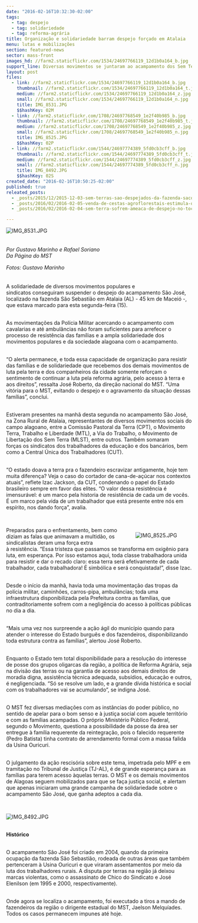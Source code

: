 ```yaml
---
date: "2016-02-16T10:32:30-02:00"
tags:
  - tag: despejo
  - tag: solidariedade
  - tag: reforma-agrária
title: Organização e solidariedade barram despejo forçado em Atalaia
menu: lutas e mobilizações
section: featured-news
sector: mass-front
images_hd: //farm2.staticflickr.com/1534/24697766119_12d1b0a164_b.jpg
support_line: Diversas movimentos se juntaram ao acampamento dos Sem Terra e impediram que a polícia militar realizasse o despejo das famílias.
layout: post
files:
  - link: //farm2.staticflickr.com/1534/24697766119_12d1b0a164_b.jpg
    thumbnail: //farm2.staticflickr.com/1534/24697766119_12d1b0a164_t.jpg
    medium: //farm2.staticflickr.com/1534/24697766119_12d1b0a164_z.jpg
    small: //farm2.staticflickr.com/1534/24697766119_12d1b0a164_n.jpg
    title: IMG_8531.JPG
    $$hashKey: 02M
  - link: //farm2.staticflickr.com/1708/24697768549_1e2f40b985_b.jpg
    thumbnail: //farm2.staticflickr.com/1708/24697768549_1e2f40b985_t.jpg
    medium: //farm2.staticflickr.com/1708/24697768549_1e2f40b985_z.jpg
    small: //farm2.staticflickr.com/1708/24697768549_1e2f40b985_n.jpg
    title: IMG_8525.JPG
    $$hashKey: 02P
  - link: //farm2.staticflickr.com/1544/24697774389_5fd0cb3cff_b.jpg
    thumbnail: //farm2.staticflickr.com/1544/24697774389_5fd0cb3cff_t.jpg
    medium: //farm2.staticflickr.com/1544/24697774389_5fd0cb3cff_z.jpg
    small: //farm2.staticflickr.com/1544/24697774389_5fd0cb3cff_n.jpg
    title: IMG_8492.JPG
    $$hashKey: 02S
created_date: "2016-02-16T10:50:25-02:00"
published: true
releated_posts:
  - _posts/2015/12/2015-12-03-sem-terras-sao-despejados-da-fazenda-saco-do-ceu-em-nova-andradina.md
  - _posts/2016/02/2016-02-05-venda-de-cestas-agroflorestais-estimula-o-cultivo-em-saf-s-em-ribeirao-preto.md
  - _posts/2016/02/2016-02-04-sem-terra-sofrem-ameaca-de-despejo-no-tocantins.md

---
```

<p><img alt="IMG_8531.JPG" src="//farm2.staticflickr.com/1534/24697766119_12d1b0a164_b.jpg" /><br />
&nbsp;<br />
<br />
<em>Por Gustavo Marinho e Rafael Soriano<br />
Da P&aacute;gina do&nbsp;MST</em></p>

<p><em><span style="line-height: 20.8px;">Fotos:&nbsp;Gustavo Marinho</span></em></p>

<p><br />
A solidariedade de diversos movimentos populares e sindicatos&nbsp;conseguiram suspender o&nbsp;despejo do acampamento S&atilde;o Jos&eacute;, localizado na fazenda S&atilde;o Sebasti&atilde;o em Atalaia (AL) - 45 km de Macei&oacute; -, que estava marcado&nbsp;para esta segunda-feira (15).</p>

<p><br />
As movimenta&ccedil;&otilde;es da Pol&iacute;cia Militar acercando o acampamento com cavalarias e at&eacute; ambul&acirc;ncias n&atilde;o foram suficientes para arrefecer o processo de resist&ecirc;ncia das fam&iacute;lias e a ampla solidariedade dos movimentos populares e da sociedade alagoana com o acampamento.</p>

<p><br />
&ldquo;O alerta permanece, e toda essa capacidade de organiza&ccedil;&atilde;o para resistir das fam&iacute;lias e de solidariedade que recebemos dos demais movimentos de luta pela terra e dos companheiros da cidade somente refor&ccedil;am o sentimento de continuar a luta pela reforma agr&aacute;ria, pelo acesso &agrave; terra e aos direitos&rdquo;, ressalta Jos&eacute; Roberto, da dire&ccedil;&atilde;o nacional do MST. &ldquo;Uma vit&oacute;ria para o MST, evitando o despejo e o agravamento da situa&ccedil;&atilde;o dessas fam&iacute;lias&rdquo;, conclui.</p>

<p><br />
Estiveram presentes na manh&atilde; desta segunda no acampamento S&atilde;o Jos&eacute;, na Zona Rural de Atalaia, representantes de diversos movimentos sociais do campo alagoano, entre a Comiss&atilde;o Pastoral da Terra (CPT), o Movimento Terra, Trabalho e Liberdade (MTL), a Via do Trabalho, o Movimento de Liberta&ccedil;&atilde;o dos Sem Terra (MLST), entre outros. Tamb&eacute;m somaram for&ccedil;as&nbsp;os sindicatos dos trabalhadores da educa&ccedil;&atilde;o e dos banc&aacute;rios, bem como a Central &Uacute;nica dos Trabalhadores (CUT).</p>

<p><br />
&ldquo;O estado doava a terra pra o fazendeiro escravizar antigamente, hoje tem muita diferen&ccedil;a? Veja o caso do cortador de cana-de-a&ccedil;&uacute;car nos contextos atuais&rdquo;, reflete Izac Jackson, da CUT, condenando o papel do Estado brasileiro sempre em favor das elites. &ldquo;O valor dessa resist&ecirc;ncia &eacute; imensur&aacute;vel: &eacute; um marco pela historia de resist&ecirc;ncia de cada um de voc&ecirc;s. &Eacute; um marco pela vida de um trabalhador que est&aacute; presente entre n&oacute;s em esp&iacute;rito, nos dando for&ccedil;a&rdquo;, avalia.</p>

<p>&nbsp;</p>

<figure class="image" style="float:right"><img alt="IMG_8525.JPG" src="//farm2.staticflickr.com/1708/24697768549_1e2f40b985_b.jpg" />
<figcaption></figcaption>
</figure>

<p>Preparados para o enfrentamento, bem como diziam as falas que animavam a&nbsp;multid&atilde;o, os sindicalistas deram uma for&ccedil;a extra &agrave;&nbsp;resist&ecirc;ncia. &ldquo;Essa tristeza que passamos se transforma em oxig&ecirc;nio para luta, em esperan&ccedil;a. Por isso estamos aqui, toda classe trabalhadora unida para resistir e dar o recado claro: essa terra ser&aacute; efetivamente de cada trabalhador, cada trabalhadora! &Eacute; simb&oacute;lica e ser&aacute; conquistada!&rdquo;, disse&nbsp;Izac.</p>

<p><br />
Desde o in&iacute;cio da manh&atilde;, havia toda uma movimenta&ccedil;&atilde;o das tropas da pol&iacute;cia militar, caminh&otilde;es, carros-pipa, ambul&acirc;ncias;&nbsp;toda uma infraestrutura disponibilizada pela Prefeitura contra as fam&iacute;lias, que contraditoriamente sofrem com a neglig&ecirc;ncia do acesso &agrave;&nbsp;pol&iacute;ticas p&uacute;blicas no dia&nbsp;a&nbsp;dia.</p>

<p><br />
&ldquo;Mais uma vez nos surpreende a a&ccedil;&atilde;o &aacute;gil do munic&iacute;pio quando para atender o interesse do Estado burgu&ecirc;s e dos fazendeiros, disponibilizando toda estrutura contra as fam&iacute;lias&rdquo;, alertou&nbsp;Jos&eacute; Roberto.</p>

<p><br />
Enquanto o Estado tem total disponibilidade para a resolu&ccedil;&atilde;o do interesse de posse dos grupos oligarcas da regi&atilde;o, a pol&iacute;tica de Reforma Agr&aacute;ria, seja na divis&atilde;o das terras&nbsp;ou na garantia de acesso aos demais direitos de moradia digna, assist&ecirc;ncia t&eacute;cnica adequada, subs&iacute;dios, educa&ccedil;&atilde;o e outros, &eacute; negligenciada. &ldquo;S&oacute; se resolve um lado, e a grande d&iacute;vida hist&oacute;rica e social com os trabalhadores vai se acumulando&rdquo;, se indigna Jos&eacute;.</p>

<p><br />
O MST fez diversas media&ccedil;&otilde;es com as inst&acirc;ncias do poder p&uacute;blico, no sentido de apelar para o bom senso e &agrave; justi&ccedil;a social com aquele territ&oacute;rio e com as fam&iacute;lias acampadas. O pr&oacute;prio Minist&eacute;rio P&uacute;blico Federal, segundo o Movimento, questiona a possibilidade da posse da &aacute;rea ser entregue &agrave;&nbsp;fam&iacute;lia requerente da reintegra&ccedil;&atilde;o, pois o falecido requerente (Pedro Batista) tinha contrato de arrendamento formal com a massa falida da Usina Ouricuri.</p>

<p><br />
O julgamento da a&ccedil;&atilde;o rescis&oacute;ria sobre este tema, impetrada pelo MPF e em tramita&ccedil;&atilde;o no Tribunal de Justi&ccedil;a (TJ-AL), &eacute; de grande esperan&ccedil;a para as fam&iacute;lias para terem acesso &agrave;quelas terras. O MST e os demais movimentos de Alagoas seguem mobilizados para que se fa&ccedil;a justi&ccedil;a social, e alertam que apenas iniciaram uma grande campanha de solidariedade sobre&nbsp;o acampamento S&atilde;o Jos&eacute;, que ganha adeptos a cada dia.</p>

<p>&nbsp;</p>

<p><img alt="IMG_8492.JPG" src="//farm2.staticflickr.com/1544/24697774389_5fd0cb3cff_b.jpg" /><br />
&nbsp;</p>

<p><strong>Hist&oacute;rico&nbsp;</strong></p>

<p><br />
O acampamento S&atilde;o Jos&eacute; foi criado em 2004, quando da primeira ocupa&ccedil;&atilde;o da fazenda S&atilde;o Sebasti&atilde;o, rodeada de outras &aacute;reas que tamb&eacute;m pertenceram &agrave; Usina Ouricuri e que viraram assentamentos por meio da luta dos trabalhadores rurais. A disputa por terras na regi&atilde;o&nbsp;j&aacute; deixou marcas violentas, como o assassinato de Chico do Sindicato e Jos&eacute; Elenilson (em 1995 e 2000, respectivamente).</p>

<p><br />
Onde agora se localiza o acampamento, foi executado a tiros a mando de fazendeiros da regi&atilde;o&nbsp;o dirigente estadual do MST, Jaelson Melqu&iacute;ades. Todos os casos permanecem impunes at&eacute; hoje.</p>
